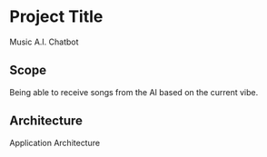 # Project Title
Music A.I. Chatbot

## Scope
Being able to receive songs from the AI based on the current vibe.  


## Architecture
Application Architecture




